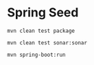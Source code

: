 Spring Seed
==================

```Clean Test Package
mvn clean test package
```
      
```Sonar Scan
mvn clean test sonar:sonar
```

```Run
mvn spring-boot:run
```
